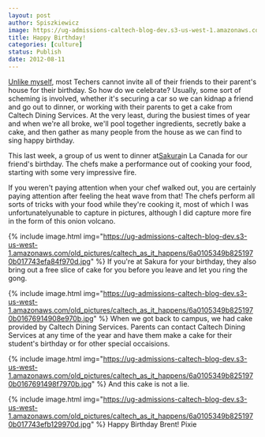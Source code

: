 ```yaml
---
layout: post
author: Spiszkiewicz
image: https://ug-admissions-caltech-blog-dev.s3-us-west-1.amazonaws.com/old_pictures/caltech_as_it_happens/6a0105349b8251970b016769148b9b970b.jpg
title: Happy Birthday! 
categories: [culture]
status: Publish
date: 2012-08-11
---
```


<a href="https://caltech.typepad.com/caltech_as_it_happens/2012/06/beaches-and-barbeques.html" target="_self">Unlike myself</a>, most Techers cannot invite all of their friends to their parent's house for their birthday. So how do we celebrate?
Usually, some sort of scheming is involved, whether it's securing a car so we can kidnap a friend and go out to dinner, or working with their parents to get a cake from Caltech Dining Services. At the very least, during the busiest times of year and when we're all broke, we'll pool together ingredients, secretly bake a cake, and then gather as many people from the house as we can find to sing happy birthday.

This last week, a group of us went to dinner at<a href="https://sakurasteakhouse.com/" target="_self">Sakura</a>in La Canada for our friend's birthday. The chefs make a performance out of cooking your food, starting with some very impressive fire.

If you weren't paying attention when your chef walked out, you are certainly paying attention after feeling the heat wave from that! The chefs perform all sorts of tricks with your food while they're cooking it, most of which I was unfortunatelyunable to capture in pictures, although I did capture more fire in the form of this onion volcano.


{% include image.html img="https://ug-admissions-caltech-blog-dev.s3-us-west-1.amazonaws.com/old_pictures/caltech_as_it_happens/6a0105349b8251970b017743efa84f970d.jpg" %}
If you're at Sakura for your birthday, they also bring out a free slice of cake for you before you leave and let you ring the gong.


{% include image.html img="https://ug-admissions-caltech-blog-dev.s3-us-west-1.amazonaws.com/old_pictures/caltech_as_it_happens/6a0105349b8251970b01676914908e970b.jpg" %}
When we got back to campus, we had cake provided by Caltech Dining Services. Parents can contact Caltech Dining Services at any time of the year and have them make a cake for their student's birthday or for other special occaisions.


{% include image.html img="https://ug-admissions-caltech-blog-dev.s3-us-west-1.amazonaws.com/old_pictures/caltech_as_it_happens/6a0105349b8251970b0167691498f7970b.jpg" %}
And this cake is not a lie.


{% include image.html img="https://ug-admissions-caltech-blog-dev.s3-us-west-1.amazonaws.com/old_pictures/caltech_as_it_happens/6a0105349b8251970b017743efb129970d.jpg" %}
Happy Birthday Brent!
Pixie
